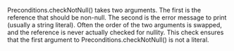 Preconditions.checkNotNull() takes two arguments. The first is the reference
that should be non-null. The second is the error message to print (usually a
string literal). Often the order of the two arguments is swapped, and the
reference is never actually checked for nullity. This check ensures that the
first argument to Preconditions.checkNotNull() is not a literal.
